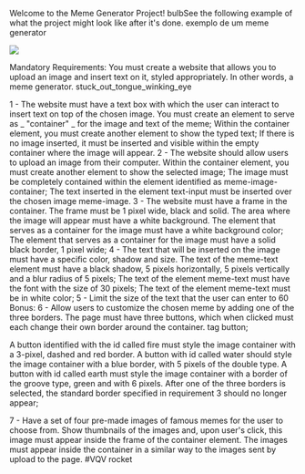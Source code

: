 Welcome to the Meme Generator Project!
bulbSee the following example of what the project might look like after it's done.
exemplo de um meme generator

<img src="./meme-generator.gif">

Mandatory Requirements:
You must create a website that allows you to upload an image and insert text on it, styled appropriately.
In other words, a meme generator. stuck_out_tongue_winking_eye

1 - The website must have a text box with which the user can interact to insert text on top of the chosen image.
You must create an element to serve as _ "container" _ for the image and text of the meme;
Within the container element, you must create another element to show the typed text;
If there is no image inserted, it must be inserted and visible within the empty container where the image will appear.
2 - The website should allow users to upload an image from their computer.
Within the container element, you must create another element to show the selected image;
The image must be completely contained within the element identified as meme-image-container;
The text inserted in the element text-input must be inserted over the chosen image meme-image.
3 - The website must have a frame in the container. The frame must be 1 pixel wide, black and solid. The area where the image will appear must have a white background.
The element that serves as a container for the image must have a white background color;
The element that serves as a container for the image must have a solid black border, 1 pixel wide;
4 - The text that will be inserted on the image must have a specific color, shadow and size.
The text of the meme-text element must have a black shadow, 5 pixels horizontally, 5 pixels vertically and a blur radius of 5 pixels;
The text of the element meme-text must have the font with the size of 30 pixels;
The text of the element meme-text must be in white color;
5 - Limit the size of the text that the user can enter to 60
Bonus:
6 - Allow users to customize the chosen meme by adding one of the three borders. The page must have three buttons, which when clicked must each change their own border around the container.
tag button;

A button identified with the id called fire must style the image container with a 3-pixel, dashed and red border.
A button with id called water should style the image container with a blue border, with 5 pixels of the double type.
A button with id called earth must style the image container with a border of the groove type, green and with 6 pixels.
After one of the three borders is selected, the standard border specified in requirement 3 should no longer appear;

7 - Have a set of four pre-made images of famous memes for the user to choose from. Show thumbnails of the images and, upon user's click, this image must appear inside the frame of the container element.
The images must appear inside the container in a similar way to the images sent by upload to the page.
#VQV rocket